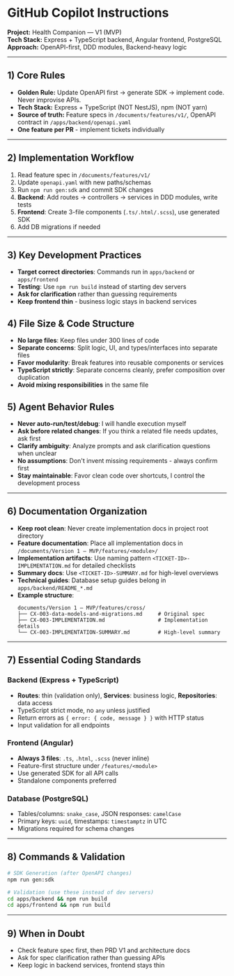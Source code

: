 # GitHub Copilot Instructions

**Project:** Health Companion — V1 (MVP)  
**Tech Stack:** Express + TypeScript backend, Angular frontend, PostgreSQL  
**Approach:** OpenAPI-first, DDD modules, Backend-heavy logic

---

## 1) Core Rules

- **Golden Rule:** Update OpenAPI first → generate SDK → implement code. Never improvise APIs.
- **Tech Stack:** Express + TypeScript (NOT NestJS), npm (NOT yarn)
- **Source of truth:** Feature specs in `/documents/features/v1/`, OpenAPI contract in `/apps/backend/openapi.yaml`
- **One feature per PR** - implement tickets individually

---

## 2) Implementation Workflow

1. Read feature spec in `/documents/features/v1/`
2. Update `openapi.yaml` with new paths/schemas
3. Run `npm run gen:sdk` and commit SDK changes
4. **Backend**: Add routes → controllers → services in DDD modules, write tests
5. **Frontend**: Create 3-file components (`.ts/.html/.scss`), use generated SDK
6. Add DB migrations if needed

---

## 3) Key Development Practices

- **Target correct directories**: Commands run in `apps/backend` or `apps/frontend`
- **Testing**: Use `npm run build` instead of starting dev servers
- **Ask for clarification** rather than guessing requirements
- **Keep frontend thin** - business logic stays in backend services

## 4) File Size & Code Structure

- **No large files**: Keep files under 300 lines of code
- **Separate concerns**: Split logic, UI, and types/interfaces into separate files
- **Favor modularity**: Break features into reusable components or services
- **TypeScript strictly**: Separate concerns cleanly, prefer composition over duplication
- **Avoid mixing responsibilities** in the same file

## 5) Agent Behavior Rules

- **Never auto-run/test/debug**: I will handle execution myself
- **Ask before related changes**: If you think a related file needs updates, ask first
- **Clarify ambiguity**: Analyze prompts and ask clarification questions when unclear
- **No assumptions**: Don't invent missing requirements - always confirm first
- **Stay maintainable**: Favor clean code over shortcuts, I control the development process

---

## 6) Documentation Organization

- **Keep root clean**: Never create implementation docs in project root directory
- **Feature documentation**: Place all implementation docs in `/documents/Version 1 – MVP/features/<module>/`
- **Implementation artifacts**: Use naming pattern `<TICKET-ID>-IMPLEMENTATION.md` for detailed checklists
- **Summary docs**: Use `<TICKET-ID>-SUMMARY.md` for high-level overviews
- **Technical guides**: Database setup guides belong in `apps/backend/README_*.md`
- **Example structure**:
  ```
  documents/Version 1 – MVP/features/cross/
  ├── CX-003-data-models-and-migrations.md     # Original spec
  ├── CX-003-IMPLEMENTATION.md                 # Implementation details
  └── CX-003-IMPLEMENTATION-SUMMARY.md         # High-level summary
  ```

---

## 7) Essential Coding Standards

### Backend (Express + TypeScript)

- **Routes**: thin (validation only), **Services**: business logic, **Repositories**: data access
- TypeScript strict mode, no `any` unless justified
- Return errors as `{ error: { code, message } }` with HTTP status
- Input validation for all endpoints

### Frontend (Angular)

- **Always 3 files**: `.ts`, `.html`, `.scss` (never inline)
- Feature-first structure under `/features/<module>`
- Use generated SDK for all API calls
- Standalone components preferred

### Database (PostgreSQL)

- Tables/columns: `snake_case`, JSON responses: `camelCase`
- Primary keys: `uuid`, timestamps: `timestamptz` in UTC
- Migrations required for schema changes

---

## 8) Commands & Validation

```bash
# SDK Generation (after OpenAPI changes)
npm run gen:sdk

# Validation (use these instead of dev servers)
cd apps/backend && npm run build
cd apps/frontend && npm run build
```

---

## 9) When in Doubt

- Check feature spec first, then PRD V1 and architecture docs
- Ask for spec clarification rather than guessing APIs
- Keep logic in backend services, frontend stays thin
